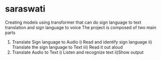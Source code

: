 # saraswati
Creating models using transformer that can do sign language to text translation and sign language to voice
The project is composed of two main parts
1. Translate Sign language to Audio
   i) Read and identify sign language
   ii) Translate the sign language to Text
   iii) Read it out aloud
2. Translate Audio to Text
   i) Listen and recognize text
   ii)Show output
   
